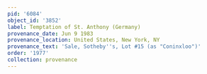 ```yaml
---
pid: '6084'
object_id: '3852'
label: Temptation of St. Anthony (Germany)
provenance_date: Jun 9 1983
provenance_location: United States, New York, NY
provenance_text: 'Sale, Sotheby''s, Lot #15 (as "Coninxloo")'
order: '1977'
collection: provenance
---
```

